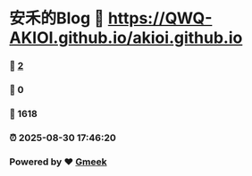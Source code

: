# 安禾的Blog :link: https://QWQ-AKIOI.github.io/akioi.github.io 
### :page_facing_up: [2](https://QWQ-AKIOI.github.io/akioi.github.io/tag.html) 
### :speech_balloon: 0 
### :hibiscus: 1618 
### :alarm_clock: 2025-08-30 17:46:20 
### Powered by :heart: [Gmeek](https://github.com/Meekdai/Gmeek)
